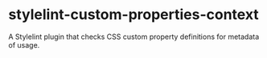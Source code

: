 # stylelint-custom-properties-context
A Stylelint plugin that checks CSS custom property definitions for metadata of usage.
